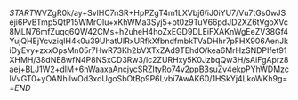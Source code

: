$START$WVZgR0k/ay+SvlHC7nSR+HpPZgT4m1LXVbj6/iJ0iYU7/Vu7tGs0wJSeji6PvBTmp5QtP15WMrOIu+xKhWMa3Syj5+pt0z9TuV66pdJD2XZ6tVgoXVc8MLN76mfZuqq6QW42CMs+h2uheH4hoZxEGD9DLEiFXAKnWgEeZV38Gf4YujQHEjYcvziqlH4k0u39UhatUIRxURfkXfbndfmbkTVaDHhr7pFHX906AenJkiDyEvy+zxxOpsMn05r7HwR73Kh2bVXTxZAd9TEhdO/kea6MrHzSNDPIfet91XHMH/38dNE8wfN4P8NSxCD3Rw3/lc2ZURHxy5K0JzbqQw3H/sAiFgAprz8aej+BLJ1W2+dIM+6nWaaxaAncjycSRZItyRo74v2ppB3suZv4ekpPYhWDMzclVvGT0+yOANhilwOd3xdUgoSbOtBp9P6Lvbi7AwAK60/1HSkYj4LkoWKh9g==$END$